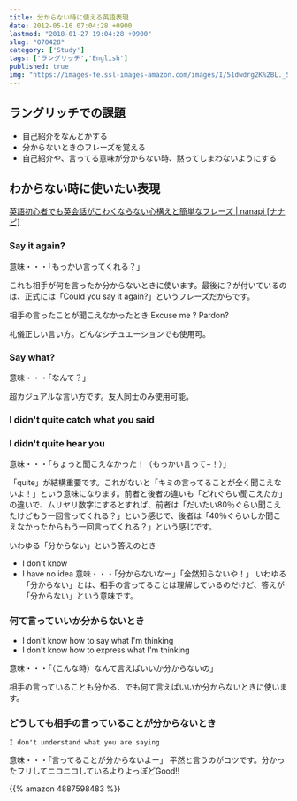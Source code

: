 ```yaml
---
title: 分からない時に使える英語表現
date: 2012-05-16 07:04:28 +0900
lastmod: "2018-01-27 19:04:28 +0900"
slug: "070428"
category: ['Study']
tags: ['ラングリッチ','English']
published: true
img: "https://images-fe.ssl-images-amazon.com/images/I/51dwdrg2K%2BL._SL160_.jpg"
---
```


## ラングリッチでの課題

- 自己紹介をなんとかする
- 分からないときのフレーズを覚える
- 自己紹介や、言ってる意味が分からない時、黙ってしまわないようにする


## わからない時に使いたい表現

[英語初心者でも英会話がこわくならない心構えと簡単なフレーズ | nanapi \[ナナピ\]](https://nanapi.com/ja/604)


### Say it again?
意味・・・「もっかい言ってくれる？」

これも相手が何を言ったか分からないときに使います。最後に？が付いているのは、正式には「Could you say it again?」というフレーズだからです。

相手の言ったことが聞こえなかったとき
Excuse me ?
Pardon?

礼儀正しい言い方。どんなシチュエーションでも使用可。

### Say what?
意味・・・「なんて？」

超カジュアルな言い方です。友人同士のみ使用可能。

### I didn't quite catch what you said


### I didn't quite hear you
意味・・・「ちょっと聞こえなかった！（もっかい言って−！）」

「quite」が結構重要です。これがないと「キミの言ってることが全く聞こえないよ！」という意味になります。前者と後者の違いも「どれぐらい聞こえたか」の違いで、ムリヤリ数字にするとすれば、前者は「だいたい80％ぐらい聞こえたけどもう一回言ってくれる？」という感じで、後者は「40％ぐらいしか聞こえなかったからもう一回言ってくれる？」という感じです。

いわゆる「分からない」という答えのとき
- I don't know
- I have no idea
意味・・・「分からないなー」「全然知らないや！」
いわゆる「分からない」とは、相手の言ってることは理解しているのだけど、答えが「分からない」という意味です。


### 何て言っていいか分からないとき

- I don't know how to say what I'm thinking
- I don't know how to express what I'm thinking

意味・・・「（こんな時）なんて言えばいいか分からないの」

相手の言っていることも分かる、でも何て言えばいいか分からないときに使います。


### どうしても相手の言っていることが分からないとき
`I don't understand what you are saying`

意味・・・「言ってることが分からないよー」
平然と言うのがコツです。分かったフリしてニコニコしているよりよっぽどGood!!

{{% amazon 4887598483 %}}
